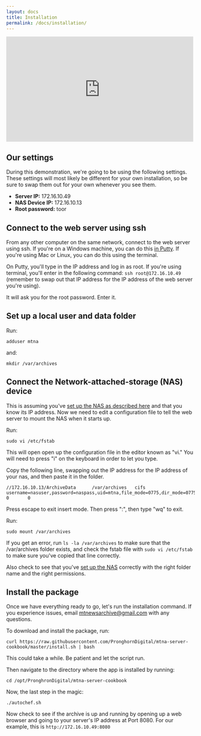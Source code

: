 ```yaml
---
layout: docs
title: Installation
permalink: /docs/installation/
---
```


<iframe width="500" height="281" src="https://www.youtube.com/embed/7XZ5YWY5KSM?rel=0&amp;controls=0&amp;showinfo=0" frameborder="0" allowfullscreen></iframe>

## Our settings

During this demonstration, we're going to be using the following settings. These settings will most likely be different for your own installation, so be sure to swap them out for your own whenever you see them.

* **Server IP:** 172.16.10.49
* **NAS Device IP:** 172.16.10.13
* **Root password:** toor

## Connect to the web server using ssh

From any other computer on the same network, connect to the web server using ssh. If you're on a Windows machine, you can do this [in Putty](http://www.chiark.greenend.org.uk/~sgtatham/putty/download.html). If you're using Mac or Linux, you can do this using the terminal.

On Putty, you'll type in the IP address and log in as root. If you're using terminal, you'll enter in the following command: `ssh root@172.16.10.49` (remember to swap out that IP address for the IP address of the web server you're using).

It will ask you for the root password. Enter it.

## Set up a local user and data folder

Run:

```
adduser mtna
```

and:

```
mkdir /var/archives
```

## Connect the Network-attached-storage (NAS) device

This is assuming you've [set up the NAS as described here](/docs/nas-setup) and that you know its IP address. Now we need to edit a configuration file to tell the web server to mount the NAS when it starts up.

Run:
```
sudo vi /etc/fstab
```
This will open open up the configuration file in the editor known as "vi." You will need to press "i" on the keyboard in order to let you type.

Copy the following line, swapping out the IP address for the IP address of your nas, and then paste it in the folder.

```
//172.16.10.13/ArchiveData      /var/archives   cifs    username=nasuser,password=naspass,uid=mtna,file_mode=0775,dir_mode=0775    0       0
```

Press escape to exit insert mode. Then press ":", then type "wq" to exit.

Run:

```
sudo mount /var/archives
```

If you get an error, run `ls -la /var/archives` to make sure that the /var/archives folder exists, and check the fstab file with `sudo vi /etc/fstab` to make sure you've copied that line correctly. 

Also check to see that you've [set up the NAS](/docs/nas-setup) correctly with the right folder name and the right permissions.

## Install the package

Once we have everything ready to go, let's run the installation command. If you experience issues, email mtnewsarchive@gmail.com with any questions.

To download and install the package, run:

```
curl https://raw.githubusercontent.com/PronghornDigital/mtna-server-cookbook/master/install.sh | bash
```

This could take a while. Be patient and let the script run.

Then navigate to the directory where the app is installed by running:

```
cd /opt/PronghronDigital/mtna-server-cookbook
```

Now, the last step in the magic:

```
./autochef.sh
```

Now check to see if the archive is up and running by opening up a web browser and going to your server's IP address at Port 8080. For our example, this is `http://172.16.10.49:8080`
